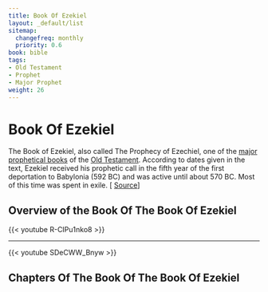 ```yaml
---
title: Book Of Ezekiel
layout: _default/list
sitemap:
  changefreq: monthly
  priority: 0.6
book: bible
tags:
- Old Testament
- Prophet
- Major Prophet
weight: 26
---
```

# Book Of Ezekiel
The Book of Ezekiel, also called The Prophecy of Ezechiel, one of the [major prophetical books](/tags/major-prophet/) of the [Old Testament](/tags/old-testament/). According to dates given in the text, Ezekiel received his prophetic call in the fifth year of the first deportation to Babylonia (592 BC) and was active until about 570 BC. Most of this time was spent in exile. [ [Source](https://www.britannica.com/topic/The-Book-of-Ezekiel)]

## Overview of the Book Of The Book Of Ezekiel
{{< youtube R-CIPu1nko8 >}}

---

{{< youtube SDeCWW_Bnyw >}}

## Chapters Of The Book Of The Book Of Ezekiel